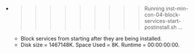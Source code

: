 * >>>>>>>>> Running inst-min-con-04-block-services-start-postinstall.sh ...
  * Block services from starting after they are being installed.
  * Disk size = 1467148K. Space Used = 8K. Runtime = 00:00:00:00.
